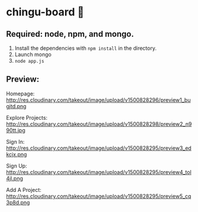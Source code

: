 # chingu-board :bear:

## Required: node, npm, and mongo.

1. Install the dependencies with ```npm install``` in the directory.
1. Launch mongo 
1. ```node app.js```

## Preview:

Homepage: http://res.cloudinary.com/takeout/image/upload/v1500828296/preview1_bugjtd.png

Explore Projects: http://res.cloudinary.com/takeout/image/upload/v1500828298/preview2_n990tt.jpg

Sign In: http://res.cloudinary.com/takeout/image/upload/v1500828295/preview3_edkcjx.png

Sign Up: http://res.cloudinary.com/takeout/image/upload/v1500828295/preview4_tol4jl.png

Add A Project: http://res.cloudinary.com/takeout/image/upload/v1500828295/preview5_cq3p8d.png
